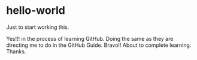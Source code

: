 # hello-world
Just to start working this.

Yes!!! in the process of learning GitHub. Doing the same as they are directing me to do in the GitHub Guide.
Bravo!! 
About to complete learning. 
Thanks.
